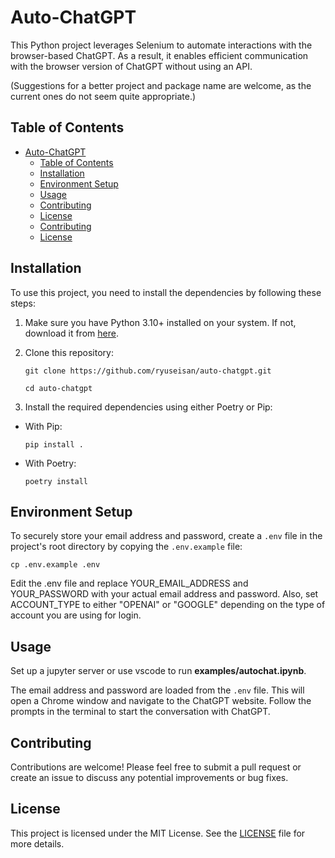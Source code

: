 # Auto-ChatGPT

This Python project leverages Selenium to automate interactions with the browser-based ChatGPT. As a result, it enables efficient communication with the browser version of ChatGPT without using an API.

(Suggestions for a better project and package name are welcome, as the current ones do not seem quite appropriate.)

## Table of Contents

- [Auto-ChatGPT](#auto-chatgpt)
  - [Table of Contents](#table-of-contents)
  - [Installation](#installation)
  - [Environment Setup](#environment-setup)
  - [Usage](#usage)
  - [Contributing](#contributing)
  - [License](#license)
  - [Contributing](#contributing-1)
  - [License](#license-1)

## Installation

To use this project, you need to install the dependencies by following these steps:

1. Make sure you have Python 3.10+ installed on your system. If not, download it from [here](https://www.python.org/downloads/).

2. Clone this repository:

   ```
   git clone https://github.com/ryuseisan/auto-chatgpt.git
   ```

   ```
   cd auto-chatgpt
   ```

3. Install the required dependencies using either Poetry or Pip:

- With Pip:

  ```
  pip install .
  ```

- With Poetry:

  ```
  poetry install
  ```

## Environment Setup

To securely store your email address and password, create a `.env` file in the project's root directory by copying the `.env.example` file:

```
cp .env.example .env
```

Edit the .env file and replace YOUR_EMAIL_ADDRESS and YOUR_PASSWORD with your actual email address and password. Also, set ACCOUNT_TYPE to either "OPENAI" or "GOOGLE" depending on the type of account you are using for login.

## Usage

Set up a jupyter server or use vscode to run **examples/autochat.ipynb**.

The email address and password are loaded from the `.env` file. This will open a Chrome window and navigate to the ChatGPT website. Follow the prompts in the terminal to start the conversation with ChatGPT.

## Contributing

Contributions are welcome! Please feel free to submit a pull request or create an issue to discuss any potential improvements or bug fixes.

## License

This project is licensed under the MIT License. See the [LICENSE](LICENSE) file for more details.

